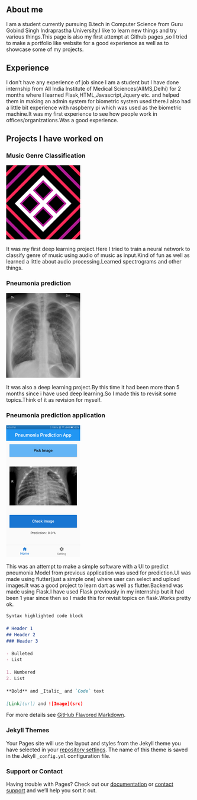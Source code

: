 ## About me

I am a student currently pursuing B.tech in Computer Science from Guru Gobind Singh Indraprastha University.I like to learn new things and try various things.This page is also my first attempt at Github pages ,so I tried to make a portfolio like website for a good experience as well as to showcase some of my projects.

## Experience

I don't have any experience of job since I am a student but I have done internship from All India Institute of Medical Sciences(AIIMS,Delhi) for 2 months where I learned Flask,HTML,Javascript,Jquery etc. and helped them in making an admin system for biometric system used there.I also had a little bit experience with raspberry pi which was used as the biometric machine.It was my first experience to see how people work in offices/organizations.Was a good experience.

## Projects I have worked on

### Music Genre Classification

<img src="music_photo.png" alt="drawing" width="200"/>

It was my first deep learning project.Here I tried to train a neural network to classify genre of music using audio of music as input.Kind of fun as well as learned a little about audio processing.Learned spectrograms and other things.

### Pneumonia prediction

<img src="xray_image.jpg" alt="drawing" width="200"/>

It was also a deep learning project.By this time it had been more than 5 months since i have used deep learning.So I made this to revisit some topics.Think of it as revision for myself.

### Pneumonia prediction application

<img src="pneu_pred_app_image.png" alt="drawing" width="200"/>

This was an attempt to make a simple software with a UI to predict pneumonia.Model from previous application was used for prediction.UI was made using flutter(just a simple one) where user can select and upload images.It was a good project to learn dart as well as flutter.Backend was made using Flask.I have used Flask previously in my internship but it had been 1 year since then so I made this for revisit topics on flask.Works pretty ok.

```markdown
Syntax highlighted code block

# Header 1
## Header 2
### Header 3

- Bulleted
- List

1. Numbered
2. List

**Bold** and _Italic_ and `Code` text

[Link](url) and ![Image](src)
```

For more details see [GitHub Flavored Markdown](https://guides.github.com/features/mastering-markdown/).

### Jekyll Themes

Your Pages site will use the layout and styles from the Jekyll theme you have selected in your [repository settings](https://github.com/sumeshp99/portfoliomaybe/settings/pages). The name of this theme is saved in the Jekyll `_config.yml` configuration file.

### Support or Contact

Having trouble with Pages? Check out our [documentation](https://docs.github.com/categories/github-pages-basics/) or [contact support](https://support.github.com/contact) and we’ll help you sort it out.
